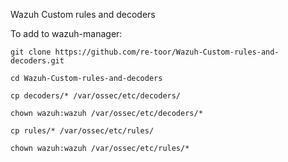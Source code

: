 Wazuh Custom rules and decoders

To add to wazuh-manager:

```
git clone https://github.com/re-toor/Wazuh-Custom-rules-and-decoders.git
```

`cd Wazuh-Custom-rules-and-decoders`

`cp decoders/* /var/ossec/etc/decoders/`

`chown wazuh:wazuh /var/ossec/etc/decoders/*`

`cp rules/* /var/ossec/etc/rules/`

`chown wazuh:wazuh /var/ossec/etc/rules/*`

